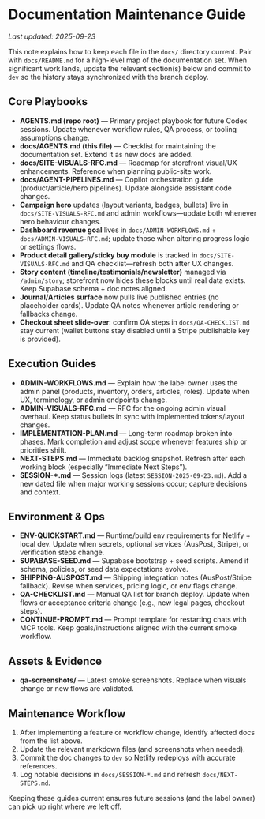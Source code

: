 # Documentation Maintenance Guide

_Last updated: 2025-09-23_

This note explains how to keep each file in the `docs/` directory current. Pair with `docs/README.md` for a high-level map of the documentation set. When significant work lands, update the relevant section(s) below and commit to `dev` so the history stays synchronized with the branch deploy.

## Core Playbooks
- **AGENTS.md (repo root)** — Primary project playbook for future Codex sessions. Update whenever workflow rules, QA process, or tooling assumptions change.
- **docs/AGENTS.md (this file)** — Checklist for maintaining the documentation set. Extend it as new docs are added.
- **docs/SITE-VISUALS-RFC.md** — Roadmap for storefront visual/UX enhancements. Reference when planning public-site work.
- **docs/AGENT-PIPELINES.md** — Copilot orchestration guide (product/article/hero pipelines). Update alongside assistant code changes.
- **Campaign hero** updates (layout variants, badges, bullets) live in `docs/SITE-VISUALS-RFC.md` and admin workflows—update both whenever hero behaviour changes.
- **Dashboard revenue goal** lives in `docs/ADMIN-WORKFLOWS.md` + `docs/ADMIN-VISUALS-RFC.md`; update those when altering progress logic or settings flows.
- **Product detail gallery/sticky buy module** is tracked in `docs/SITE-VISUALS-RFC.md` and QA checklist—refresh both after UX changes.
- **Story content (timeline/testimonials/newsletter)** managed via `/admin/story`; storefront now hides these blocks until real data exists. Keep Supabase schema + doc notes aligned.
- **Journal/Articles surface** now pulls live published entries (no placeholder cards). Update QA notes whenever article rendering or fallbacks change.
- **Checkout sheet slide-over**: confirm QA steps in `docs/QA-CHECKLIST.md` stay current (wallet buttons stay disabled until a Stripe publishable key is provided).

## Execution Guides
- **ADMIN-WORKFLOWS.md** — Explain how the label owner uses the admin panel (products, inventory, orders, articles, roles). Update when UX, terminology, or admin endpoints change.
- **ADMIN-VISUALS-RFC.md** — RFC for the ongoing admin visual overhaul. Keep status bullets in sync with implemented tokens/layout changes.
- **IMPLEMENTATION-PLAN.md** — Long-term roadmap broken into phases. Mark completion and adjust scope whenever features ship or priorities shift.
- **NEXT-STEPS.md** — Immediate backlog snapshot. Refresh after each working block (especially “Immediate Next Steps”).
- **SESSION-*.md** — Session logs (latest `SESSION-2025-09-23.md`). Add a new dated file when major working sessions occur; capture decisions and context.

## Environment & Ops
- **ENV-QUICKSTART.md** — Runtime/build env requirements for Netlify + local dev. Update when secrets, optional services (AusPost, Stripe), or verification steps change.
- **SUPABASE-SEED.md** — Supabase bootstrap + seed scripts. Amend if schema, policies, or seed data expectations evolve.
- **SHIPPING-AUSPOST.md** — Shipping integration notes (AusPost/Stripe fallback). Revise when services, pricing logic, or env flags change.
- **QA-CHECKLIST.md** — Manual QA list for branch deploy. Update when flows or acceptance criteria change (e.g., new legal pages, checkout steps).
- **CONTINUE-PROMPT.md** — Prompt template for restarting chats with MCP tools. Keep goals/instructions aligned with the current smoke workflow.

## Assets & Evidence
- **qa-screenshots/** — Latest smoke screenshots. Replace when visuals change or new flows are validated.

## Maintenance Workflow
1. After implementing a feature or workflow change, identify affected docs from the list above.
2. Update the relevant markdown files (and screenshots when needed).
3. Commit the doc changes to `dev` so Netlify redeploys with accurate references.
4. Log notable decisions in `docs/SESSION-*.md` and refresh `docs/NEXT-STEPS.md`.

Keeping these guides current ensures future sessions (and the label owner) can pick up right where we left off.
